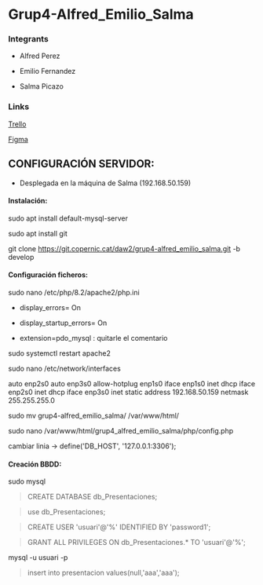 # Grup4-Alfred_Emilio_Salma

### Integrants
- Alfred Perez

- Emilio Fernandez

- Salma Picazo


### Links
[Trello](https://trello.com/b/6rF5Ppzh/projecte-slides-grup-4)

[Figma](https://www.figma.com/file/aAWb0YlNiNHMsdyzinLiPz/Home?type=design&node-id=0-1&mode=design&t=lb3MXD1uq1Mr0XzS-0)



## CONFIGURACIÓN SERVIDOR:

- Desplegada en la máquina de Salma (192.168.50.159)

#### Instalación:

sudo apt install default-mysql-server


sudo apt install git


git clone https://git.copernic.cat/daw2/grup4-alfred_emilio_salma.git -b develop

#### Configuración ficheros:

sudo nano /etc/php/8.2/apache2/php.ini

- display_errors= On

- display_startup_errors= On

- extension=pdo_mysql : quitarle el comentario


sudo systemctl restart apache2


sudo nano /etc/network/interfaces

auto enp2s0
auto enp3s0
allow-hotplug enp1s0
iface enp1s0 inet dhcp
iface enp2s0 inet dhcp
iface enp3s0 inet static
        address 192.168.50.159
        netmask 255.255.255.0
        
        
sudo mv grup4-alfred_emilio_salma/ /var/www/html/


sudo nano /var/www/html/grup4_alfred_emilio_salma/php/config.php

cambiar linia -> define('DB_HOST', '127.0.0.1:3306'); 

#### Creación BBDD:

sudo mysql
> CREATE DATABASE db_Presentaciones;

> use db_Presentaciones;

> CREATE USER 'usuari'@'%' IDENTIFIED BY 'password1';

> GRANT ALL PRIVILEGES ON db_Presentaciones.* TO 'usuari'@'%';


mysql -u usuari -p

> insert into presentacion values(null,'aaa','aaa');

        
